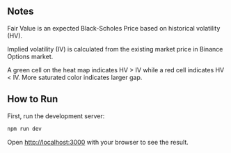 ## Notes

Fair Value is an expected Black-Scholes Price based on historical volatility (HV).

Implied volatility (IV) is calculated from the existing market price in Binance Options market.

A green cell on the heat map indicates HV > IV while a red cell indicates HV < IV. More saturated color indicates larger gap.


## How to Run

First, run the development server:

```bash
npm run dev
```

Open [http://localhost:3000](http://localhost:3000) with your browser to see the result.
